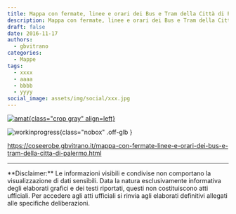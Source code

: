 ```yaml
---
title: Mappa con fermate, linee e orari dei Bus e Tram della Città di Palermo
description: Mappa con fermate, linee e orari dei Bus e Tram della Città di Palermo
draft: false
date: 2016-11-17
authors:
  - gbvitrano
categories:
  - Mappe
tags:
  - xxxx
  - aaaa
  - bbbb
  - yyyy
social_image: assets/img/social/xxx.jpg
---
```

<style>
.md-typeset code { background-color: #fff0;}  
.md-typeset pre>code { background-color: #fff0;}  
</style>
[![amat](xxx.jpg "Mappa con fermate, linee e orari dei Bus e Tram della Città di Palermo" ){class="crop gray" align=left}](index.md)

![workinprogress](https://coseerobe.it/assets/img/workinprogress.jpg "Work in progress"){class="nobox" .off-glb }
<!-- more -->

https://coseerobe.gbvitrano.it/mappa-con-fermate-linee-e-orari-dei-bus-e-tram-della-citta-di-palermo.html

<hr>
**Disclaimer:** Le informazioni visibili e condivise non comportano la visualizzazione di dati sensibili. Data la natura esclusivamente informativa degli elaborati grafici e dei testi riportati, questi non costituiscono atti ufficiali. Per accedere agli atti ufficiali si rinvia agli elaborati definitivi allegati alle specifiche deliberazioni.